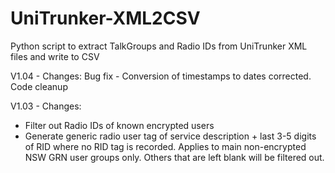 # UniTrunker-XML2CSV
Python script to extract TalkGroups and Radio IDs from UniTrunker XML files and write to CSV

V1.04 - Changes:
Bug fix - Conversion of timestamps to dates corrected.
Code cleanup

V1.03 - Changes: 
* Filter out Radio IDs of known encrypted users
* Generate generic radio user tag of service description + last 3-5 digits of RID where no RID tag is recorded. Applies to main non-encrypted NSW GRN user groups only. Others that are left blank will be filtered out.
